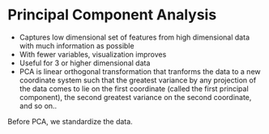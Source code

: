 ---
---

# Principal Component Analysis

- Captures low dimensional set of features from high dimensional data with much information as possible
- With fewer variables, visualization improves
- Useful for 3 or higher dimensional data
- PCA is linear orthogonal transformation that tranforms the data to a
new coordinate system such that the greatest variance by any projection
of the data comes to lie on the first coordinate (called the first principal
component), the second greatest variance on the second coordinate, and
so on..

Before PCA, we standardize the data.
